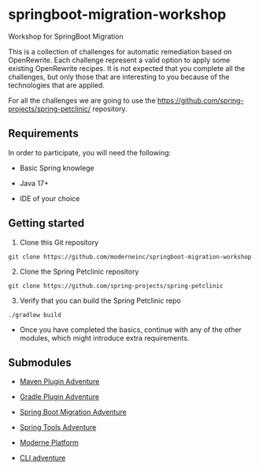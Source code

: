 # springboot-migration-workshop
Workshop for SpringBoot Migration

This is a collection of challenges for automatic remediation based on OpenRewrite.
Each challenge represent a valid option to apply some existing OpenRewrite recipes.
It is not expected that you complete all the challenges, but only those that are
interesting to you because of the technologies that are applied. 

For all the challenges we are going to use the https://github.com/spring-projects/spring-petclinic/
repository.

## Requirements

In order to participate, you will need the following:

* Basic Spring knowlege

* Java 17+

* IDE of your choice

## Getting started

1. Clone this Git repository
```
git clone https://github.com/moderneinc/springboot-migration-workshop
```
2. Clone the Spring Petclinic repository
```
git clone https://github.com/spring-projects/spring-petclinic
```
3. Verify that you can build the Spring Petclinic repo
```
./gradlew build
```

* Once you have completed the basics, continue with any of the other modules, which might introduce
extra requirements.

## Submodules

* [Maven Plugin Adventure](https://github.com/moderneinc/springboot-migration-workshop/tree/main/maven-plugin-adventure)

* [Gradle Plugin Adventure](https://github.com/moderneinc/springboot-migration-workshop/tree/main/gradle-plugin-adventure)

* [Spring Boot Migration Adventure](https://github.com/moderneinc/springboot-migration-workshop/tree/main/spring-boot-migration-adventure)
 
* [Spring Tools Adventure](https://github.com/moderneinc/springboot-migration-workshop/tree/main/spring-tools-adventure)

* [Moderne Platform](https://github.com/moderneinc/springboot-migration-workshop/tree/main/moderne-platform-adventure)

* [CLI adventure](https://github.com/moderneinc/springboot-migration-workshop/tree/main/cli-adventure)
